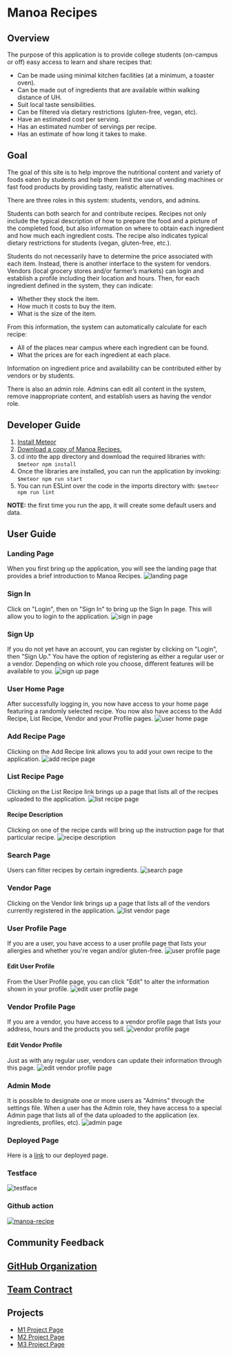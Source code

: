 # Manoa Recipes

## Overview

The purpose of this application is to provide college students (on-campus or off) easy access to learn and share recipes that:
- Can be made using minimal kitchen facilities (at a minimum, a toaster oven).
- Can be made out of ingredients that are available within walking distance of UH.
- Suit local taste sensibilities.
- Can be filtered via dietary restrictions (gluten-free, vegan, etc).
- Have an estimated cost per serving.
- Has an estimated number of servings per recipe.
- Has an estimate of how long it takes to make.

## Goal
The goal of this site is to help improve the nutritional content and variety of foods eaten by students and help them limit the use of vending machines or fast food products by providing tasty, realistic alternatives.

There are three roles in this system: students, vendors, and admins.

Students can both search for and contribute recipes. Recipes not only include the typical description of how to prepare the food and a picture of the completed food, but also information on where to obtain each ingredient and how much each ingredient costs. The recipe also indicates typical dietary restrictions for students (vegan, gluten-free, etc.).

Students do not necessarily have to determine the price associated with each item. Instead, there is another interface to the system for vendors. Vendors (local grocery stores and/or farmer’s markets) can login and establish a profile including their location and hours. Then, for each ingredient defined in the system, they can indicate:
- Whether they stock the item.
- How much it costs to buy the item.
- What is the size of the item.

From this information, the system can automatically calculate for each recipe:
- All of the places near campus where each ingredient can be found.
- What the prices are for each ingredient at each place.

Information on ingredient price and availability can be contributed either by vendors or by students.

There is also an admin role. Admins can edit all content in the system, remove inappropriate content, and establish users as having the vendor role.


## Developer Guide
1. [Install Meteor](https://docs.meteor.com/install.html)
2. [Download a copy of Manoa Recipes.](https://github.com/manoa-recipes/manoa-recipes-application)
3. cd into the app directory and download the required libraries with: ```$meteor npm install```
4. Once the libraries are installed, you can run the application by invoking: ```$meteor npm run start```
5. You can run ESLint over the code in the imports directory with: ```$meteor npm run lint```

**NOTE:** the first time you run the app, it will create some default users and data.


## User Guide
### Landing Page
When you first bring up the application, you will see the landing page that provides a brief introduction to Manoa Recipes.
![landing page](/doc/landing-page.png)

### Sign In
Click on "Login", then on "Sign In" to bring up the Sign In page.  This will allow you to login to the application. 
![sign in page](/doc/login-updated.png)

### Sign Up
If you do not yet have an account, you can register by clicking on "Login", then "Sign Up."  You have the option of registering as either a regular user or a vendor.  Depending on which role you choose, different features will be available to you.
![sign up page](/doc/signup-updated.png)

### User Home Page
After successfully logging in, you now have access to your home page featuring a randomly selected recipe.  You now also have access to the Add Recipe, List Recipe, Vendor and your Profile pages.
![user home page](/doc/user-home-page.png)

### Add Recipe Page
Clicking on the Add Recipe link allows you to add your own recipe to the application.
![add recipe page](/doc/add-recipe-page.png)

### List Recipe Page
Clicking on the List Recipe link brings up a page that lists all of the recipes uploaded to the application.
![list recipe page](/doc/list-recipes-updated.png)

#### Recipe Description
Clicking on one of the recipe cards will bring up the instruction page for that particular recipe.
![recipe description](/doc/recipe-description-page.png)

### Search Page
Users can filter recipes by certain ingredients.
![search page](/doc/search-page.png)

### Vendor Page
Clicking on the Vendor link brings up a page that lists all of the vendors currently registered in the application.
![list vendor page](/doc/list-vendors-page.png)

### User Profile Page
If you are a user, you have access to a user profile page that lists your allergies and whether you're vegan and/or gluten-free.
![user profile page](/doc/user-profile-page.png)

#### Edit User Profile
From the User Profile page, you can click "Edit" to alter the information shown in your profile.
![edit user profile page](/doc/edit-profile-page.png)

### Vendor Profile Page
If you are a vendor, you have access to a vendor profile page that lists your address, hours and the products you sell.
![vendor profile page](/doc/vendor-profile-page.png)

#### Edit Vendor Profile
Just as with any regular user, vendors can update their information through this page.
![edit vendor profile page](/doc/edit-vendor-profile.png)

### Admin Mode
It is possible to designate one or more users as "Admins" through the settings file.  When a user has the Admin role, they have access to a special Admin page that lists all of the data uploaded to the application (ex. ingredients, profiles, etc).
![admin page](/doc/admin-server-data-updated.png)

### Deployed Page
Here is a [link](https://manoa-recipes.site/) to our deployed page.

### Testface
![testface](/doc/testcafe.png)

### Github action
[![manoa-recipe](https://github.com/manoa-recipes/manoa-recipes-application/actions/workflows/ci.yml/badge.svg)](https://github.com/manoa-recipes/manoa-recipes-application/actions/workflows/ci.yml)


## Community Feedback


## [GitHub Organization](https://github.com/manoa-recipes)

## [Team Contract](https://docs.google.com/document/d/1MJt64tX4oWzQhcEswiNezfdqCrEvjX_fnbmLACwksA0/edit?usp=sharing)

## Projects
- [M1 Project Page](https://github.com/orgs/manoa-recipes/projects/4)
- [M2 Project Page](https://github.com/orgs/manoa-recipes/projects/6)
- [M3 Project Page](https://github.com/orgs/manoa-recipes/projects/7)
